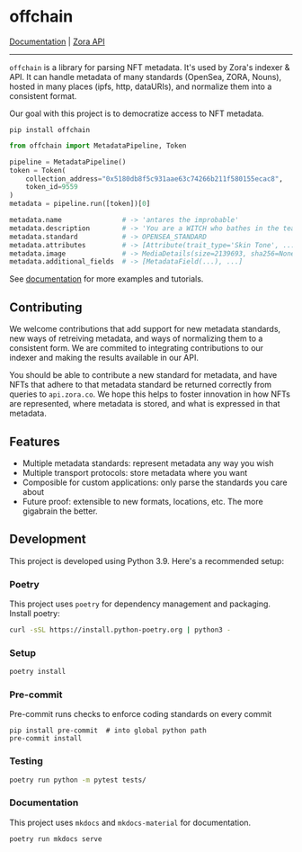 # offchain

[Documentation](https://ourzora.github.io/offchain/) | [Zora API](https://api.zora.co)

---

`offchain` is a library for parsing NFT metadata. It's used by Zora's indexer & API.
It can handle metadata of many standards (OpenSea, ZORA, Nouns), hosted in many places (ipfs, http, dataURIs),
and normalize them into a consistent format.

Our goal with this project is to democratize access to NFT metadata.

```shell
pip install offchain
```

```python
from offchain import MetadataPipeline, Token

pipeline = MetadataPipeline()
token = Token(
    collection_address="0x5180db8f5c931aae63c74266b211f580155ecac8",
    token_id=9559
)
metadata = pipeline.run([token])[0]

metadata.name               # -> 'antares the improbable'
metadata.description        # -> 'You are a WITCH who bathes in the tears of...'
metadata.standard           # -> OPENSEA_STANDARD
metadata.attributes         # -> [Attribute(trait_type='Skin Tone', ...]
metadata.image              # -> MediaDetails(size=2139693, sha256=None, uri='https://cryptocoven.s3.amazonaws.com/2048b255aa1d02045eef13cdd7100479.png', mime_type='image/png')
metadata.additional_fields  # -> [MetadataField(...), ...]
```

See [documentation](https://ourzora.github.io/offchain/) for more examples and tutorials.

## Contributing

We welcome contributions that add support for new metadata standards, new ways of retreiving metadata, and ways of normalizing them to a consistent form.
We are commited to integrating contributions to our indexer and making the results available in our API.

You should be able to contribute a new standard for metadata, and have NFTs that adhere to that metadata standard
be returned correctly from queries to `api.zora.co`. We hope this helps to foster innovation in how
NFTs are represented, where metadata is stored, and what is expressed in that metadata.

## Features

- Multiple metadata standards: represent metadata any way you wish
- Multiple transport protocols: store metadata where you want
- Composible for custom applications: only parse the standards you care about
- Future proof: extensible to new formats, locations, etc. The more gigabrain the better.

## Development

This project is developed using Python 3.9. Here's a recommended setup:

### Poetry

This project uses `poetry` for dependency management and packaging. Install poetry:

```bash
curl -sSL https://install.python-poetry.org | python3 -
```

### Setup

```bash
poetry install
```

### Pre-commit

Pre-commit runs checks to enforce coding standards on every commit

```
pip install pre-commit  # into global python path
pre-commit install
```

### Testing

```bash
poetry run python -m pytest tests/
```

### Documentation

This project uses `mkdocs` and `mkdocs-material` for documentation.

```bash
poetry run mkdocs serve
```
